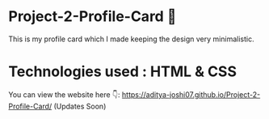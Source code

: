 # Project-2-Profile-Card :boy:
This is my profile card which I made keeping the design very minimalistic.
# Technologies used : HTML & CSS
You can view the website here :point_down:: 
https://aditya-joshi07.github.io/Project-2-Profile-Card/
(Updates Soon)
